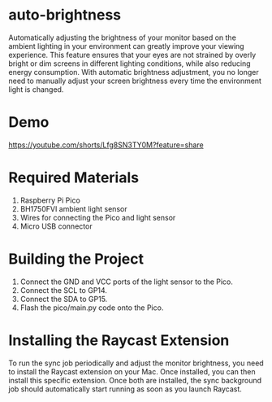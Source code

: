# auto-brightness

Automatically adjusting the brightness of your monitor based on the ambient lighting in your environment can greatly improve your viewing experience. This feature ensures that your eyes are not strained by overly bright or dim screens in different lighting conditions, while also reducing energy consumption. With automatic brightness adjustment, you no longer need to manually adjust your screen brightness every time the environment light is changed.

# Demo

https://youtube.com/shorts/Lfg8SN3TY0M?feature=share

# Required Materials

1. Raspberry Pi Pico
2. BH1750FVI ambient light sensor
3. Wires for connecting the Pico and light sensor
4. Micro USB connector

# Building the Project

1. Connect the GND and VCC ports of the light sensor to the Pico.
2. Connect the SCL to GP14.
3. Connect the SDA to GP15.
4. Flash the pico/main.py code onto the Pico.

# Installing the Raycast Extension

To run the sync job periodically and adjust the monitor brightness, you need to install the Raycast extension on your Mac. Once installed, you can then install this specific extension. Once both are installed, the sync background job should automatically start running as soon as you launch Raycast.
